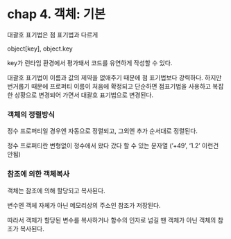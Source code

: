 # chap 4. 객체: 기본

대괄호 표기법은 점 표기법과 다르게 

object[key], object.key

key가 런타임 환경에서 평가돼서 코드를 유연하게 작성할 수 있다.

대괄호 표기법이 이름과 값의 제약을 없애주기 때문에 점 표기법보다 강력하다. 하지만 번거롭기 때문에 프로퍼티 이름이 처음에 확정되고 단순하면 점표기법을 사용하고 복잡한 상황으로 변경되어 가면서 대괄호 표기법으로 변경된다.

### 객체의 정렬방식

정수 프로퍼티일 경우엔 자동으로 정렬되고, 그외엔 추가 순서대로 정렬된다.

정수 프로퍼티란 변형없이 정수에서 왔다 갔다 할 수 있는 문자열 (’+49’, ‘1.2’ 이런건 안됨)


### 참조에 의한 객체복사

객체는 참조에 의해 할당되고 복사된다.

변수엔 객체 자체가 아닌 메모리상의 주소인 참조가 저장된다.

따라서 객체가 할당된 변수를 복사하거나 함수의 인자로 넘길 땐 객체가 아닌 객체의 참조가 복사된다.
